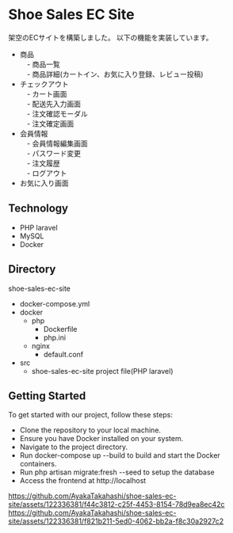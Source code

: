 # Shoe Sales EC Site
架空のECサイトを構築しました。
以下の機能を実装しています。

- 商品  
　- 商品一覧  
　- 商品詳細(カートイン、お気に入り登録、レビュー投稿)  
- チェックアウト  
　- カート画面  
　- 配送先入力画面  
　- 注文確認モーダル  
　- 注文確定画面  
- 会員情報  
　- 会員情報編集画面  
　- パスワード変更  
　- 注文履歴  
　- ログアウト  
- お気に入り画面  

## Technology
- PHP laravel
- MySQL
- Docker

## Directory
shoe-sales-ec-site
- docker-compose.yml
- docker
  - php
    - Dockerfile
    - php.ini
  - nginx
    - default.conf
- src
  - shoe-sales-ec-site project file(PHP laravel)

## Getting Started
To get started with our project, follow these steps:

- Clone the repository to your local machine.
- Ensure you have Docker installed on your system.
- Navigate to the project directory.
- Run docker-compose up --build to build and start the Docker containers.
- Run php artisan migrate:fresh --seed to setup the database
- Access the frontend at http://localhost

https://github.com/AyakaTakahashi/shoe-sales-ec-site/assets/122336381/f44c3812-c25f-4453-8154-78d9ea8ec42c
https://github.com/AyakaTakahashi/shoe-sales-ec-site/assets/122336381/f821b211-5ed0-4062-bb2a-f8c30a2927c2

